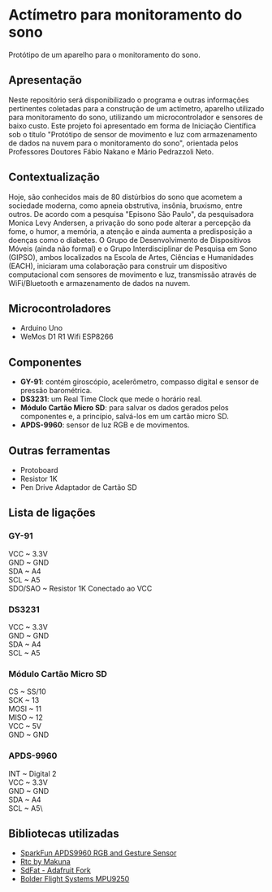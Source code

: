 # Actímetro para monitoramento do sono
Protótipo de um aparelho para o monitoramento do sono. 

## Apresentação
Neste repositório será disponibilizado o programa e outras informações pertinentes coletadas para a construção de um actímetro, aparelho utilizado para monitoramento do sono, utilizando um microcontrolador e sensores de baixo custo. Este projeto foi apresentado em forma de Iniciação Científica sob o título "Protótipo de sensor de movimento e luz com armazenamento de dados na nuvem para o monitoramento do sono", orientada pelos Professores Doutores Fábio Nakano e Mário Pedrazzoli Neto. 

## Contextualização
Hoje, são conhecidos mais de 80 distúrbios do sono que acometem a sociedade moderna, como apneia obstrutiva, insônia, bruxismo, entre outros. De acordo com a pesquisa "Episono São Paulo", da pesquisadora Monica Levy Andersen, a privação do sono pode alterar a percepção da fome, o humor, a memória, a atenção e ainda aumenta a predisposição a doenças como o diabetes. 
O Grupo de Desenvolvimento de Dispositivos Móveis (ainda não formal) e o Grupo Interdisciplinar de Pesquisa em Sono (GIPSO), ambos localizados na Escola de Artes, Ciências e Humanidades (EACH), iniciaram uma colaboração para construir um dispositivo computacional com sensores de movimento e luz, transmissão através de WiFi/Bluetooth e armazenamento de dados na nuvem.

## Microcontroladores
- Arduino Uno 
- WeMos D1 R1 Wifi ESP8266 

## Componentes
- **GY-91**: contém giroscópio, acelerômetro, compasso digital e sensor de pressão barométrica.
- **DS3231**: um Real Time Clock que mede o horário real.
- **Módulo Cartão Micro SD**: para salvar os dados gerados pelos componentes e, a princípio, salvá-los em um cartão micro SD.
- **APDS-9960**: sensor de luz RGB e de movimentos. 	

## Outras ferramentas
- Protoboard
- Resistor 1K
- Pen Drive Adaptador de Cartão SD

## Lista de ligações
### GY-91
VCC ~ 3.3V\
GND ~ GND\
SDA ~ A4\
SCL ~ A5\
SDO/SAO ~ Resistor 1K Conectado ao VCC

### DS3231
VCC ~ 3.3V\
GND ~ GND\
SDA ~ A4\
SCL ~ A5

### Módulo Cartão Micro SD
CS ~ SS/10\
SCK ~ 13\
MOSI ~ 11\
MISO ~ 12\
VCC ~ 5V\
GND ~ GND

### APDS-9960
INT ~ Digital 2\
VCC ~ 3.3V\
GND ~ GND\
SDA ~ A4\
SCL ~ A5\


## Bibliotecas utilizadas
- [SparkFun APDS9960 RGB and Gesture Sensor](https://www.arduino.cc/reference/en/libraries/sparkfun-apds9960-rgb-and-gesture-sensor/)
- [Rtc by Makuna](https://www.arduino.cc/reference/en/libraries/rtc-by-makuna/)
- [SdFat - Adafruit Fork](https://www.arduino.cc/reference/en/libraries/sdfat-adafruit-fork/)
- [Bolder Flight Systems MPU9250](https://www.arduino.cc/reference/en/libraries/bolder-flight-systems-mpu9250/)

